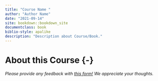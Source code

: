 ```yaml
---
title: "Course Name "
author: "Author Name"
date: "2021-09-14"
site: bookdown::bookdown_site
documentclass: book
biblio-style: apalike
description: "Description about Course/Book."
---
```




# About this Course {-}
*Please provide any feedback with [this form!](https://forms.gle/hc8Xt3Y2Znjb6M4Y7) We appreciate your thoughts.*

